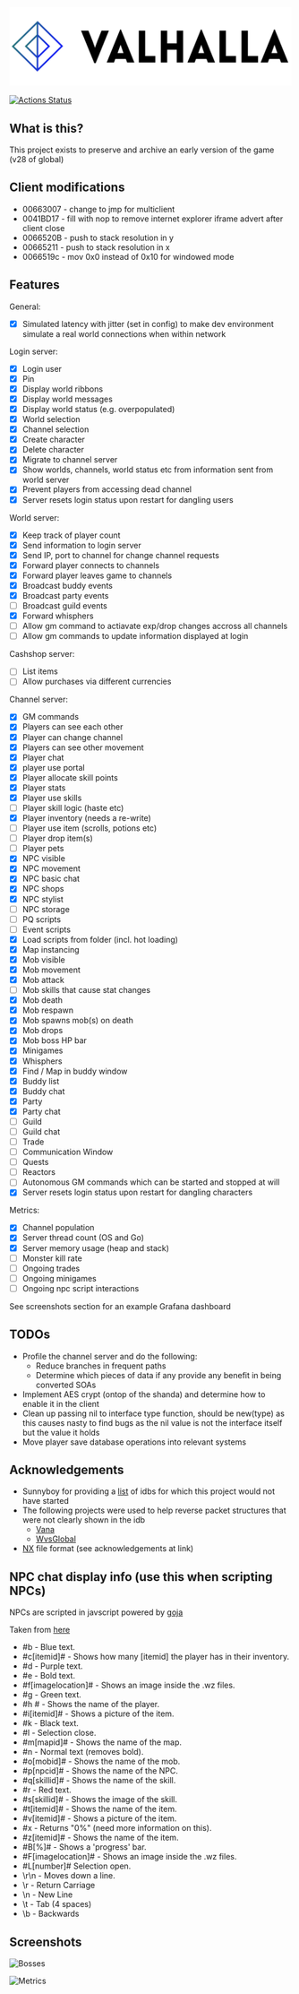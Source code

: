 ![Alt text](img/logo.png?raw=true "Valhalla")

[![Actions Status](https://github.com/Hucaru/Valhalla/workflows/Go/badge.svg)](https://github.com/Hucaru/Valhalla/actions)

## What is this?

This project exists to preserve and archive an early version of the game (v28 of global)

## Client modifications

- 00663007 - change to jmp for multiclient
- 0041BD17 - fill with nop to remove internet explorer iframe advert after client close
- 0066520B - push to stack resolution in y
- 00665211 - push to stack resolution in x
- 0066519c - mov 0x0 instead of 0x10 for windowed mode

## Features

General:
- [x] Simulated latency with jitter (set in config) to make dev environment simulate a real world connections when within network

Login server:
- [x] Login user
- [X] Pin
- [x] Display world ribbons
- [x] Display world messages
- [x] Display world status (e.g. overpopulated)
- [x] World selection
- [x] Channel selection
- [x] Create character
- [x] Delete character
- [x] Migrate to channel server
- [x] Show worlds, channels, world status etc from information sent from world server
- [x] Prevent players from accessing dead channel
- [x] Server resets login status upon restart for dangling users

World server:
- [x] Keep track of player count
- [x] Send information to login server
- [x] Send IP, port to channel for change channel requests
- [x] Forward player connects to channels
- [x] Forward player leaves game to channels
- [x] Broadcast buddy events
- [x] Broadcast party events
- [ ] Broadcast guild events
- [x] Forward whisphers
- [ ] Allow gm command to actiavate exp/drop changes accross all channels
- [ ] Allow gm commands to update information displayed at login

Cashshop server:
- [ ] List items
- [ ] Allow purchases via different currencies

Channel server:
- [x] GM commands
- [x] Players can see each other
- [x] Player can change channel
- [x] Players can see other movement
- [x] Player chat
- [x] player use portal
- [x] Player allocate skill points
- [x] Player stats
- [x] Player use skills
- [ ] Player skill logic (haste etc)
- [x] Player inventory (needs a re-write)
- [ ] Player use item (scrolls, potions etc)
- [ ] Player drop item(s)
- [ ] Player pets
- [x] NPC visible
- [x] NPC movement
- [x] NPC basic chat
- [x] NPC shops
- [x] NPC stylist
- [ ] NPC storage
- [ ] PQ scripts
- [ ] Event scripts
- [x] Load scripts from folder (incl. hot loading)
- [x] Map instancing
- [x] Mob visible
- [x] Mob movement
- [x] Mob attack
- [ ] Mob skills that cause stat changes
- [x] Mob death
- [x] Mob respawn
- [x] Mob spawns mob(s) on death
- [x] Mob drops
- [x] Mob boss HP bar
- [x] Minigames
- [x] Whisphers
- [x] Find / Map in buddy window
- [x] Buddy list
- [x] Buddy chat
- [x] Party
- [x] Party chat
- [ ] Guild
- [ ] Guild chat
- [ ] Trade
- [ ] Communication Window
- [ ] Quests
- [ ] Reactors
- [ ] Autonomous GM commands which can be started and stopped at will
- [x] Server resets login status upon restart for dangling characters

Metrics:
- [x] Channel population
- [x] Server thread count (OS and Go)
- [x] Server memory usage (heap and stack)
- [ ] Monster kill rate
- [ ] Ongoing trades
- [ ] Ongoing minigames
- [ ] Ongoing npc script interactions

See screenshots section for an example Grafana dashboard

## TODOs

- Profile the channel server and do the following:
    - Reduce branches in frequent paths
    - Determine which pieces of data if any provide any benefit in being converted SOAs
- Implement AES crypt (ontop of the shanda) and determine how to enable it in the client
- Clean up passing nil to interface type function, should be new(type) as this causes nasty to find bugs as the nil value is not the interface itself but the value it holds
- Move player save database operations into relevant systems

## Acknowledgements

- Sunnyboy for providing a [list](http://forum.ragezone.com/f921/library-idbs-versions-named-addresses-987815/) of idbs for which this project would not have started
- The following projects were used to help reverse packet structures that were not clearly shown in the idb
    - [Vana](https://github.com/retep998/Vana)
    - [WvsGlobal](https://github.com/diamondo25/WvsGlobal)
- [NX](https://nxformat.github.io/) file format (see acknowledgements at link)

## NPC chat display info (use this when scripting NPCs)

NPCs are scripted in javscript powered by [goja](https://github.com/dop251/goja)

Taken from [here](http://forum.ragezone.com/f428/add-learning-npcs-start-finish-643364/)

- #b - Blue text.
- #c[itemid]# - Shows how many [itemid] the player has in their inventory.
- #d - Purple text.
- #e - Bold text.
- #f[imagelocation]# - Shows an image inside the .wz files.
- #g - Green text.
- #h # - Shows the name of the player.
- #i[itemid]# - Shows a picture of the item.
- #k - Black text.
- #l - Selection close.
- #m[mapid]# - Shows the name of the map.
- #n - Normal text (removes bold).
- #o[mobid]# - Shows the name of the mob.
- #p[npcid]# - Shows the name of the NPC.
- #q[skillid]# - Shows the name of the skill.
- #r - Red text.
- #s[skillid]# - Shows the image of the skill.
- #t[itemid]# - Shows the name of the item.
- #v[itemid]# - Shows a picture of the item.
- #x - Returns "0%" (need more information on this).
- #z[itemid]# - Shows the name of the item.
- #B[%]# - Shows a 'progress' bar.
- #F[imagelocation]# - Shows an image inside the .wz files.
- #L[number]# Selection open.
- \r\n - Moves down a line.
- \r - Return Carriage
- \n - New Line
- \t - Tab (4 spaces)
- \b - Backwards

## Screenshots

![Bosses](img/bosses.PNG?raw=true "Bosses")

![Metrics](img/metrics.PNG?raw=true "Metrics")